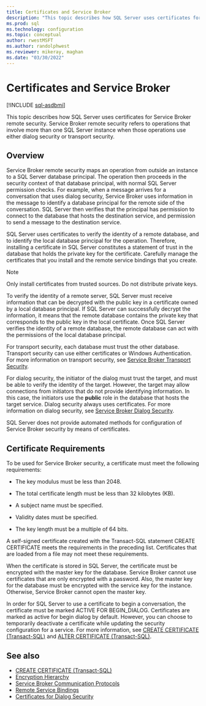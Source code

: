 ```yaml
---
title: Certificates and Service Broker
description: "This topic describes how SQL Server uses certificates for Service Broker remote security."
ms.prod: sql
ms.technology: configuration
ms.topic: conceptual
author: rwestMSFT
ms.author: randolphwest
ms.reviewer: mikeray, maghan
ms.date: "03/30/2022"
---
```


# Certificates and Service Broker

[!INCLUDE [sql-asdbmi](../../includes/applies-to-version/sql-asdbmi.md)]

This topic describes how SQL Server uses certificates for Service Broker remote security. Service Broker remote security refers to operations that involve more than one SQL Server instance when those operations use either dialog security or transport security.

## Overview

Service Broker remote security maps an operation from outside an instance to a SQL Server database principal. The operation then proceeds in the security context of that database principal, with normal SQL Server permission checks. For example, when a message arrives for a conversation that uses dialog security, Service Broker uses information in the message to identify a database principal for the remote side of the conversation. SQL Server then verifies that the principal has permission to connect to the database that hosts the destination service, and permission to send a message to the destination service.

SQL Server uses certificates to verify the identity of a remote database, and to identify the local database principal for the operation. Therefore, installing a certificate in SQL Server constitutes a statement of trust in the database that holds the private key for the certificate. Carefully manage the certificates that you install and the remote service bindings that you create.

> [!NOTE]
> Only install certificates from trusted sources. Do not distribute private keys.

To verify the identity of a remote server, SQL Server must receive information that can be decrypted with the public key in a certificate owned by a local database principal. If SQL Server can successfully decrypt the information, it means that the remote database contains the private key that corresponds to the public key in the local certificate. Once SQL Server verifies the identity of a remote database, the remote database can act with the permissions of the local database principal.

For transport security, each database must trust the other database. Transport security can use either certificates or Windows Authentication. For more information on transport security, see [Service Broker Transport Security](service-broker-transport-security.md).

For dialog security, the initiator of the dialog must trust the target, and must be able to verify the identity of the target. However, the target may allow connections from initiators that do not provide identifying information. In this case, the initiators use the **public** role in the database that hosts the target service. Dialog security always uses certificates. For more information on dialog security, see [Service Broker Dialog Security](service-broker-dialog-security.md).

SQL Server does not provide automated methods for configuration of Service Broker security by means of certificates.

## Certificate Requirements

To be used for Service Broker security, a certificate must meet the following requirements:

- The key modulus must be less than 2048.

- The total certificate length must be less than 32 kilobytes (KB).

- A subject name must be specified.

- Validity dates must be specified.

- The key length must be a multiple of 64 bits.

A self-signed certificate created with the Transact-SQL statement CREATE CERTIFICATE meets the requirements in the preceding list. Certificates that are loaded from a file may not meet these requirements.

When the certificate is stored in SQL Server, the certificate must be encrypted with the master key for the database. Service Broker cannot use certificates that are only encrypted with a password. Also, the master key for the database must be encrypted with the service key for the instance. Otherwise, Service Broker cannot open the master key.

In order for SQL Server to use a certificate to begin a conversation, the certificate must be marked ACTIVE FOR BEGIN_DIALOG. Certificates are marked as active for begin dialog by default. However, you can choose to temporarily deactivate a certificate while updating the security configuration for a service. For more information, see [CREATE CERTIFICATE (Transact-SQL)](../../t-sql/statements/create-certificate-transact-sql.md) and [ALTER CERTIFICATE (Transact-SQL)](../../t-sql/statements/alter-certificate-transact-sql.md).

## See also

- [CREATE CERTIFICATE (Transact-SQL)](../../t-sql/statements/create-certificate-transact-sql.md)
- [Encryption Hierarchy](../../relational-databases/security/encryption/encryption-hierarchy.md)
- [Service Broker Communication Protocols](service-broker-communication-protocols.md)
- [Remote Service Bindings](remote-service-bindings.md)
- [Certificates for Dialog Security](certificates-for-dialog-security.md)
